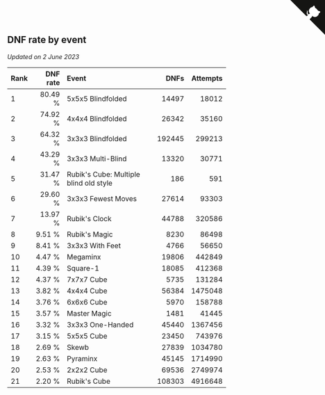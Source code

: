 ## DNF rate by event

*Updated on  2 June 2023*

| Rank | DNF rate | Event | DNFs | Attempts |
| :--- | ---: | :--- | ---: | ---: |
| 1 | 80.49 % | 5x5x5 Blindfolded | 14497 | 18012 |
| 2 | 74.92 % | 4x4x4 Blindfolded | 26342 | 35160 |
| 3 | 64.32 % | 3x3x3 Blindfolded | 192445 | 299213 |
| 4 | 43.29 % | 3x3x3 Multi-Blind | 13320 | 30771 |
| 5 | 31.47 % | Rubik's Cube: Multiple blind old style | 186 | 591 |
| 6 | 29.60 % | 3x3x3 Fewest Moves | 27614 | 93303 |
| 7 | 13.97 % | Rubik's Clock | 44788 | 320586 |
| 8 | 9.51 % | Rubik's Magic | 8230 | 86498 |
| 9 | 8.41 % | 3x3x3 With Feet | 4766 | 56650 |
| 10 | 4.47 % | Megaminx | 19806 | 442849 |
| 11 | 4.39 % | Square-1 | 18085 | 412368 |
| 12 | 4.37 % | 7x7x7 Cube | 5735 | 131284 |
| 13 | 3.82 % | 4x4x4 Cube | 56384 | 1475048 |
| 14 | 3.76 % | 6x6x6 Cube | 5970 | 158788 |
| 15 | 3.57 % | Master Magic | 1481 | 41445 |
| 16 | 3.32 % | 3x3x3 One-Handed | 45440 | 1367456 |
| 17 | 3.15 % | 5x5x5 Cube | 23450 | 743976 |
| 18 | 2.69 % | Skewb | 27839 | 1034780 |
| 19 | 2.63 % | Pyraminx | 45145 | 1714990 |
| 20 | 2.53 % | 2x2x2 Cube | 69536 | 2749974 |
| 21 | 2.20 % | Rubik's Cube | 108303 | 4916648 |


<a href="https://github.com/JustinTimeCuber/wca_statistics" class="github-corner" aria-label="View source on Github"><svg width="80" height="80" viewBox="0 0 250 250" style="fill:#151513; color:#fff; position: absolute; top: 0; border: 0; right: 0;" aria-hidden="true"><path d="M0,0 L115,115 L130,115 L142,142 L250,250 L250,0 Z"></path><path d="M128.3,109.0 C113.8,99.7 119.0,89.6 119.0,89.6 C122.0,82.7 120.5,78.6 120.5,78.6 C119.2,72.0 123.4,76.3 123.4,76.3 C127.3,80.9 125.5,87.3 125.5,87.3 C122.9,97.6 130.6,101.9 134.4,103.2" fill="currentColor" style="transform-origin: 130px 106px;" class="octo-arm"></path><path d="M115.0,115.0 C114.9,115.1 118.7,116.5 119.8,115.4 L133.7,101.6 C136.9,99.2 139.9,98.4 142.2,98.6 C133.8,88.0 127.5,74.4 143.8,58.0 C148.5,53.4 154.0,51.2 159.7,51.0 C160.3,49.4 163.2,43.6 171.4,40.1 C171.4,40.1 176.1,42.5 178.8,56.2 C183.1,58.6 187.2,61.8 190.9,65.4 C194.5,69.0 197.7,73.2 200.1,77.6 C213.8,80.2 216.3,84.9 216.3,84.9 C212.7,93.1 206.9,96.0 205.4,96.6 C205.1,102.4 203.0,107.8 198.3,112.5 C181.9,128.9 168.3,122.5 157.7,114.1 C157.9,116.9 156.7,120.9 152.7,124.9 L141.0,136.5 C139.8,137.7 141.6,141.9 141.8,141.8 Z" fill="currentColor" class="octo-body"></path></svg></a><style>.github-corner:hover .octo-arm{animation:octocat-wave 560ms ease-in-out}@keyframes octocat-wave{0%,100%{transform:rotate(0)}20%,60%{transform:rotate(-25deg)}40%,80%{transform:rotate(10deg)}}@media (max-width:500px){.github-corner:hover .octo-arm{animation:none}.github-corner .octo-arm{animation:octocat-wave 560ms ease-in-out}}</style>
